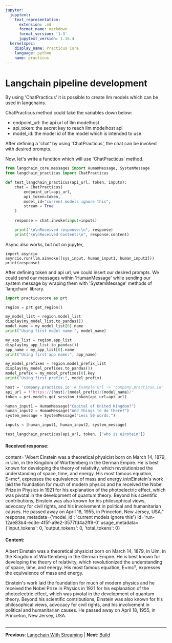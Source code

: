 ```yaml
---
jupyter:
  jupytext:
    text_representation:
      extension: .md
      format_name: markdown
      format_version: '1.3'
      jupytext_version: 1.16.4
  kernelspec:
    display_name: Practicus Core
    language: python
    name: practicus
---
```


# Langchain pipeline development


By using 'ChatPracticus' it is possible to create llm models which can be used in langchains.

ChatPracticus method could take the variables down below:
- endpoint_url: the api url of llm modelhost
- api_token: the secret key to reach llm modelhost api
- model_id: the model id of the model which is intended to use

After defining a 'chat' by using 'ChatPracticus', the chat can be invoked with desired prompts.

Now, let's write a function which will use 'ChatPracticus' method.

```python
from langchain_core.messages import HumanMessage, SystemMessage
from langchain_practicus import ChatPracticus

def test_langchain_practicus(api_url, token, inputs):
    chat = ChatPracticus(
        endpoint_url=api_url,
        api_token=token,
        model_id="current models ignore this",
        stream = True
    )
    
    response = chat.invoke(input=inputs)

    print("\n\nReceived response:\n", response)
    print("\n\nReceived Content:\n", response.content)
```

Async also works, but not on jupyter,

```
import asyncio
asyncio.run(llm.ainvoke([sys_input, human_input1, human_input2]))
print(response)
```


After defining token and api url, we could insert our desired prompts. We could send our messages within 'HumanMessage' while sending our system message by wraping them with 'SystemMessage' methods of 'langchain' library.

```python
import practicuscore as prt
```

```python
region = prt.get_region()

my_model_list = region.model_list
display(my_model_list.to_pandas())
model_name = my_model_list[0].name
print("Using first model name:", model_name)
```

```python
my_app_list = region.app_list
display(my_app_list.to_pandas())
app_name = my_app_list[0].name
print("Using first app name:", app_name)
```

```python
my_model_prefixes = region.model_prefix_list
display(my_model_prefixes.to_pandas())
model_prefix = my_model_prefixes[0].key
print("Using first prefix:", model_prefix)
```

```python
host = 'company.practicus.io' # Example url -> 'company.practicus.io'
api_url = f"https://{host}/{model_prefix}/{model_name}/"
token = prt.models.get_session_token(api_url=api_url)
```

```python
human_input1 = HumanMessage("Capital of United Kingdom?")
human_input2 = HumanMessage("And things to do there?")
system_message = SystemMessage("Less 50 words.")

inputs = [human_input1, human_input2, system_message]
```

```python
test_langchain_practicus(api_url, token, ['who is einstein'])
```

<!-- #region -->
#### Received response:
 content="Albert Einstein was a theoretical physicist born on March 14, 1879, in Ulm, in the Kingdom of Württemberg in the German Empire. He is best known for developing the theory of relativity, which revolutionized the understanding of space, time, and energy. His most famous equation, E=mc², expresses the equivalence of mass and energy.\n\nEinstein's work laid the foundation for much of modern physics and he received the Nobel Prize in Physics in 1921 for his explanation of the photoelectric effect, which was pivotal in the development of quantum theory. Beyond his scientific contributions, Einstein was also known for his philosophical views, advocacy for civil rights, and his involvement in political and humanitarian causes. He passed away on April 18, 1955, in Princeton, New Jersey, USA." response_metadata={'model_id': 'current models ignore this'} id='run-12ae83b4-ec3e-4f5f-a9e2-3577fd4a2ff9-0' usage_metadata={'input_tokens': 0, 'output_tokens': 0, 'total_tokens': 0}


#### Content:
 Albert Einstein was a theoretical physicist born on March 14, 1879, in Ulm, in the Kingdom of Württemberg in the German Empire. He is best known for developing the theory of relativity, which revolutionized the understanding of space, time, and energy. His most famous equation, E=mc², expresses the equivalence of mass and energy.

Einstein's work laid the foundation for much of modern physics and he received the Nobel Prize in Physics in 1921 for his explanation of the photoelectric effect, which was pivotal in the development of quantum theory. Beyond his scientific contributions, Einstein was also known for his philosophical views, advocacy for civil rights, and his involvement in political and humanitarian causes. He passed away on April 18, 1955, in Princeton, New Jersey, USA.
<!-- #endregion -->

```python

```


---

**Previous**: [Langchain With Streaming](langchain-with-streaming.md) | **Next**: [Build](../llm-apps/api-llm-apphost/build.md)
